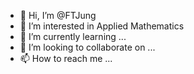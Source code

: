 - 👋 Hi, I’m @FTJung
- 👀 I’m interested in Applied Mathematics
- 🌱 I’m currently learning ...
- 💞️ I’m looking to collaborate on ...
- 📫 How to reach me ...

<!---
FTJung/FTJung is a ✨ special ✨ repository because its `README.md` (this file) appears on your GitHub profile.
You can click the Preview link to take a look at your changes.
--->
